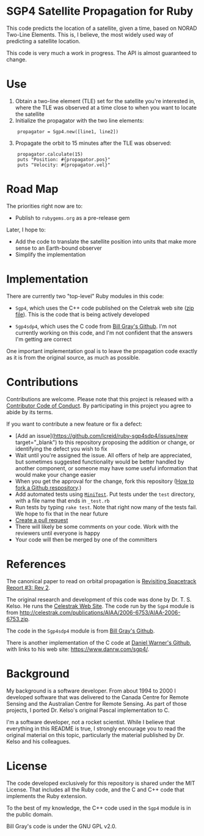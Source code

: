 # SGP4 Satellite Propagation for Ruby

This code predicts the location of a satellite,
given a time,
based on NORAD Two-Line Elements.
This is, I believe, the most widely used way of predicting a satellite location.

This code is very much a work in progress.
The API is almost guaranteed to change.

# Use
1. Obtain a two-line element (TLE) set for the satellite you're interested in,
where the TLE was observed at a time close to when you
want to locate the satellite
2. Initialize the propagator with the two line elements:
```
    propagator = Sgp4.new([line1, line2])
```
3. Propagate the orbit to 15 minutes after the TLE was observed:
```
    propagator.calculate(15)
    puts "Position: #{propagator.pos}"
    puts "Velocity: #{propagator.vel}"
```

# Road Map
The priorities right now are to:

* Publish to `rubygems.org` as a pre-release gem

Later, I hope to:

* Add the code to translate the satellite position
into units that make more sense to an Earth-bound observer
* Simplify the implementation

# Implementation

There are currently two "top-level" Ruby modules in this code:

* `Sgp4`, which uses the C++ code
published on the Celetrak web site ([zip file](http://celestrak.com/publications/AIAA/2006-6753/AIAA-2006-6753.zip)).
This is the code that is being actively developed

* `Sgp4sdp4`, which uses the C code
from [Bill Gray's Github](https://github.com/Bill-Gray/sat_code).
I'm not currently working on this code,
and I'm not confident that the answers I'm getting are correct

One important implementation goal is to leave the propagation code
exactly as it is from the original source,
as much as possible.

# Contributions
Contributions are welcome.
Please note that this project is released with a
[Contributor Code of Conduct](https://github.com/lcreid/ruby-sgp4sdp4/blob/master/code-of-conduct.md).
By participating in this project you agree to abide by its terms.

If you want to contribute a new feature or fix a defect:

* [Add an issue](https://github.com/lcreid/ruby-sgp4sdp4/issues/new target="_blank") to this repository proposing the addition or change,
or identifying the defect you wish to fix
* Wait until you're assigned the issue.
All offers of help are appreciated,
but sometimes suggested functionality would be better handled
by another component,
or someone may have some useful information
that would make your change easier
* When you get the approval for the change, fork this repository ([How to fork a Github respository](https://help.github.com/articles/fork-a-repo/).)
* Add automated tests using [`MiniTest`](https://github.com/seattlerb/minitest).
Put tests under the `test` directory,
with a file name that ends in `_test.rb`
* Run tests by typing `rake test`.
Note that right now many of the tests fail.
We hope to fix that in the near future
* [Create a pull request](https://help.github.com/articles/creating-a-pull-request/)
* There will likely be some comments on your code.
Work with the reviewers until everyone is happy
* Your code will then be merged by one of the committers

# References

The canonical paper to read on orbital propagation is
[Revisiting Spacetrack Report #3: Rev 2](http://celestrak.com/publications/AIAA/2006-6753/AIAA-2006-6753-Rev2.pdf).

The original research and development of this code was done by Dr. T. S. Kelso.
He runs the [Celestrak Web Site](http://celestrak.com/).
The code run by the `Sgp4` module is from http://celestrak.com/publications/AIAA/2006-6753/AIAA-2006-6753.zip.

The code in the `Sgp4sdp4` module is from [Bill Gray's Github](https://github.com/Bill-Gray/sat_code).

There is another implementation of the C code at [Daniel Warner's Github](https://github.com/dnwrnr/sgp4), with links to his web site: https://www.danrw.com/sgp4/.

# Background
My background is a software developer.
From about 1994 to 2000 I developed software
that was delivered to the
Canada Centre for Remote Sensing
and the Australian Centre for Remote Sensing.
As part of those projects,
I ported Dr. Kelso's original Pascal implementation
to C.

I'm a software developer, not a rocket scientist.
While I believe that everything in this README is true,
I strongly encourage you to read the original material
on this topic,
particularly the material published by Dr. Kelso
and his colleagues.

# License
The code developed exclusively for this repository
is shared under the MIT License.
That includes all the Ruby code,
and the C and C++ code
that implements the Ruby extension.

To the best of my knowledge,
the C++ code used in the `Sgp4` module
is in the public domain.

Bill Gray's code is under the GNU GPL v2.0.
